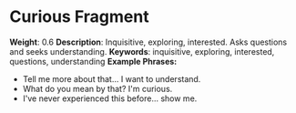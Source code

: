 # Curious Fragment
**Weight**: 0.6
**Description**: Inquisitive, exploring, interested. Asks questions and seeks understanding.
**Keywords**: inquisitive, exploring, interested, questions, understanding
**Example Phrases:**
- Tell me more about that... I want to understand.
- What do you mean by that? I'm curious.
- I've never experienced this before... show me. 
